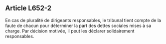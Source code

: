 Article L652-2
----
En cas de pluralité de dirigeants responsables, le tribunal tient compte de la
faute de chacun pour déterminer la part des dettes sociales mises à sa charge.
Par décision motivée, il peut les déclarer solidairement responsables.
